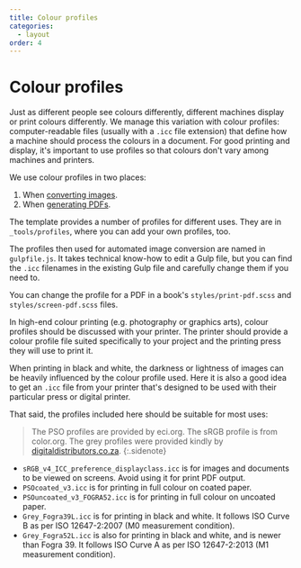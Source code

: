 ```yaml
---
title: Colour profiles
categories:
  - layout
order: 4
---
```


# Colour profiles

Just as different people see colours differently, different machines display or print colours differently. We manage this variation with colour profiles: computer-readable files (usually with a `.icc` file extension) that define how a machine should process the colours in a document. For good printing and display, it's important to use profiles so that colours don't vary among machines and printers.

We use colour profiles in two places:

1. When [converting images](../images/image-conversions.html).
2. When [generating PDFs](../print-output.html).

The template provides a number of profiles for different uses. They are in `_tools/profiles`, where you can add your own profiles, too.

The profiles then used for automated image conversion are named in `gulpfile.js`. It takes technical know-how to edit a Gulp file, but you can find the `.icc` filenames in the existing Gulp file and carefully change them if you need to.

You can change the profile for a PDF in a book's `styles/print-pdf.scss` and `styles/screen-pdf.scss` files.

In high-end colour printing (e.g. photography or graphics arts), colour profiles should be discussed with your printer. The printer should provide a colour profile file suited specifically to your project and the printing press they will use to print it.

When printing in black and white, the darkness or lightness of images can be heavily influenced by the colour profile used. Here it is also a good idea to get an `.icc` file from your printer that's designed to be used with their particular press or digital printer.

That said, the profiles included here should be suitable for most uses:

> The PSO profiles are provided by eci.org. The sRGB profile is from color.org. The grey profiles were provided kindly by [digitaldistributors.co.za](http://digitaldistributors.co.za).
{:.sidenote}

- `sRGB_v4_ICC_preference_displayclass.icc` is for images and documents to be viewed on screens. Avoid using it for print PDF output.
- `PSOcoated_v3.icc` is for printing in full colour on coated paper.
- `PSOuncoated_v3_FOGRA52.icc` is for printing in full colour on uncoated paper.
- `Grey_Fogra39L.icc` is for printing in black and white. It follows ISO Curve B as per ISO 12647-2:2007 (M0 measurement condition).
- `Grey_Fogra52L.icc` is also for printing in black and white, and is newer than Fogra 39. It follows ISO Curve A as per ISO 12647-2:2013 (M1 measurement condition).
